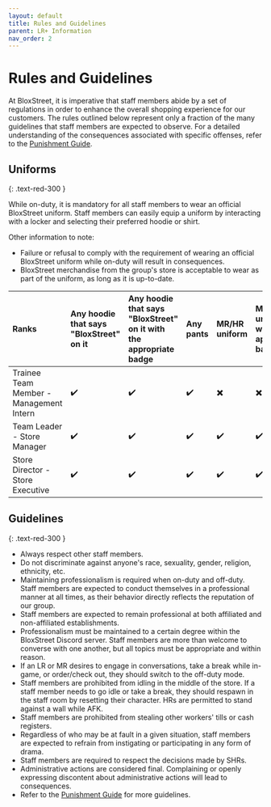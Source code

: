 ```yaml
---
layout: default
title: Rules and Guidelines
parent: LR+ Information
nav_order: 2
---
```


# Rules and Guidelines 
At BloxStreet, it is imperative that staff members abide by a set of regulations in order to enhance the overall shopping experience for our customers. The rules outlined below represent only a fraction of the many guidelines that staff members are expected to observe. For a detailed understanding of the consequences associated with specific offenses, refer to the [Punishment Guide](https://support.bloxstreet.store/guides/punishment-guide.html).

## Uniforms
{: .text-red-300 } 

While on-duty, it is mandatory for all staff members to wear an official BloxStreet uniform. Staff members can easily equip a uniform by interacting with a locker and selecting their preferred hoodie or shirt.
  
  Other information to note:
  *  Failure or refusal to comply with the requirement of wearing an official BloxStreet uniform while on-duty will result in consequences.
  *  BloxStreet merchandise from the group's store is acceptable to wear as part of the uniform, as long as it is up-to-date.

 | Ranks       | Any hoodie that says "BloxStreet" on it    | Any hoodie that says "BloxStreet" on it with the appropriate badge | Any pants | MR/HR uniform | MR/HR uniform with the appropriate badge | Any appropriate clothing with the HR badge | 
|:-------------|:------------------|:------|:--------|:----------|:--------|:-----------|
| Trainee Team Member - Management Intern  | ✔️| ✔️  | ✔️ | ✖️ | ✖️ | ✖️ |
| Team Leader - Store Manager | ✔️| ✔️  | ✔️ | ✔️ | ✔️ | ✖️ |
| Store Director - Store Executive  | ✔️| ✔️  | ✔️ | ✔️ | ✔️ | ✔️ |

## Guidelines
{: .text-red-300 } 

- Always respect other staff members.
- Do not discriminate against anyone's race, sexuality, gender, religion, ethnicity, etc. 
- Maintaining professionalism is required when on-duty and off-duty. Staff members are expected to conduct themselves in a professional manner at all times, as their behavior directly reflects the reputation of our group.
- Staff members are expected to remain professional at both affiliated and non-affiliated establishments.
- Professionalism must be maintained to a certain degree within the BloxStreet Discord server. Staff members are more than welcome to converse with one another, but all topics must be appropriate and within reason.
- If an LR or MR desires to engage in conversations, take a break while in-game, or order/check out, they should switch to the off-duty mode.
- Staff members are prohibited from idling in the middle of the store. If a staff member needs to go idle or take a break, they should respawn in the staff room by resetting their character. HRs are permitted to stand against a wall while AFK.
- Staff members are prohibited from stealing other workers' tills or cash registers.
- Regardless of who may be at fault in a given situation, staff members are expected to refrain from instigating or participating in any form of drama.
- Staff members are required to respect the decisions made by SHRs.
- Administrative actions are considered final. Complaining or openly expressing discontent about administrative actions will lead to consequences.
- Refer to the [Punishment Guide](https://support.bloxstreet.store/guides/punishment-guide.html) for more guidelines.


